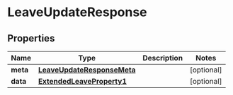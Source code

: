 

# LeaveUpdateResponse


## Properties

| Name | Type | Description | Notes |
|------------ | ------------- | ------------- | -------------|
|**meta** | [**LeaveUpdateResponseMeta**](LeaveUpdateResponseMeta.md) |  |  [optional] |
|**data** | [**ExtendedLeaveProperty1**](ExtendedLeaveProperty1.md) |  |  [optional] |




